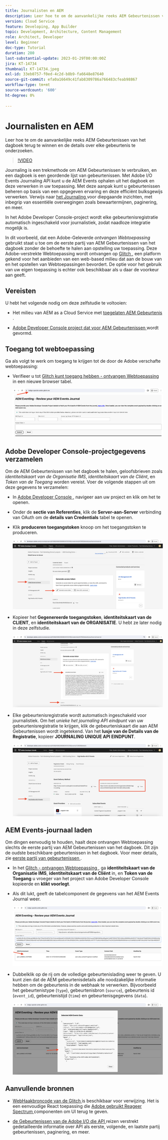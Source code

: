 ```yaml
---
title: Journalisten en AEM
description: Leer hoe te om de aanvankelijke reeks AEM Gebeurtenissen van het dagboek terug te winnen en de details over elke gebeurtenis te onderzoeken.
version: Cloud Service
feature: Developing, App Builder
topic: Development, Architecture, Content Management
role: Architect, Developer
level: Beginner
doc-type: Tutorial
duration: 280
last-substantial-update: 2023-01-29T00:00:00Z
jira: KT-14734
thumbnail: KT-14734.jpeg
exl-id: 33eb0757-f0ed-4c2d-b8b9-fa6648e87640
source-git-commit: efa0a16649c41fab8309786a766483cfeab98867
workflow-type: tm+mt
source-wordcount: '600'
ht-degree: 0%

---
```


# Journalisten en AEM

Leer hoe te om de aanvankelijke reeks AEM Gebeurtenissen van het dagboek terug te winnen en de details over elke gebeurtenis te onderzoeken.

>[!VIDEO](https://video.tv.adobe.com/v/3427052?quality=12&learn=on)

Journaling is een trekmethode om AEM Gebeurtenissen te verbruiken, en een dagboek is een geordende lijst van gebeurtenissen. Met Adobe I/O Events Journaling API kunt u de AEM Events ophalen uit het dagboek en deze verwerken in uw toepassing. Met deze aanpak kunt u gebeurtenissen beheren op basis van een opgegeven ervaring en deze efficiënt bulksgewijs verwerken. Verwijs naar [ het Journaling ](https://developer.adobe.com/events/docs/guides/journaling_intro/) voor diepgaande inzichten, met inbegrip van essentiële overwegingen zoals bewaartermijnen, paginering, en meer.

In het Adobe Developer Console-project wordt elke gebeurtenisregistratie automatisch ingeschakeld voor journalistiek, zodat naadloze integratie mogelijk is.

In dit voorbeeld, dat een Adobe-Geleverde _ontvangen Webtoepassing_ gebruikt staat u toe om de eerste partij van AEM Gebeurtenissen van het dagboek zonder de behoefte te halen aan opstelling uw toepassing. Deze Adobe-verstrekte Webtoepassing wordt ontvangen op [ Glitch ](https://glitch.com/), een platform gekend voor het aanbieden van een web-based milieu dat aan de bouw van en het opstellen van Webtoepassingen bevordert. De optie voor het gebruik van uw eigen toepassing is echter ook beschikbaar als u daar de voorkeur aan geeft.

## Vereisten

U hebt het volgende nodig om deze zelfstudie te voltooien:

- Het milieu van AEM as a Cloud Service met [ toegelaten AEM Gebeurtenis ](https://developer.adobe.com/experience-cloud/experience-manager-apis/guides/events/#enable-aem-events-on-your-aem-cloud-service-environment).

- [ Adobe Developer Console project dat voor AEM Gebeurtenissen ](https://developer.adobe.com/experience-cloud/experience-manager-apis/guides/events/#how-to-subscribe-to-aem-events-in-the-adobe-developer-console) wordt gevormd.

## Toegang tot webtoepassing

Ga als volgt te werk om toegang te krijgen tot de door de Adobe verschafte webtoepassing:

- Verifieer u tot [ Glitch kunt toegang hebben - ontvangen Webtoepassing ](https://indigo-speckle-antler.glitch.me/) in een nieuwe browser tabel.

  ![ Glitch - ontvangen Webtoepassing ](../assets/examples/journaling/glitch-hosted-web-application.png)

## Adobe Developer Console-projectgegevens verzamelen

Om de AEM Gebeurtenissen van het dagboek te halen, geloofsbrieven zoals _identiteitskaart van de Organisatie IMS_, _identiteitskaart van de Cliënt_, en _Token van de Toegang_ worden vereist. Voer de volgende stappen uit om deze gegevens te verzamelen:

- In [ Adobe Developer Console ](https://developer.adobe.com), navigeer aan uw project en klik om het te openen.

- Onder de **sectie van Referenties**, klik de **Server-aan-Server** verbinding van OAuth om de **details van Credentials** tabel te openen.

- Klik **produceren toegangstoken** knoop om het toegangstoken te produceren.

  ![ Adobe Developer Console Project produceert Token van de Toegang ](../assets/examples/journaling/adobe-developer-console-project-generate-access-token.png)

- Kopieer het **Gegenereerde toegangstoken**, **identiteitskaart van de CLIENT**, en **identiteitskaart van de ORGANISATIE**. U hebt ze later nodig in deze zelfstudie.

  ![ Referenties van het Exemplaar van het Project van Adobe Developer Console ](../assets/examples/journaling/adobe-developer-console-project-copy-credentials.png)

- Elke gebeurtenisregistratie wordt automatisch ingeschakeld voor journalistiek. Om het _unieke het journaling API eindpunt_ van uw gebeurtenisregistratie te krijgen, klik de gebeurteniskaart die aan AEM Gebeurtenissen wordt ingetekend. Van het **lusje van de Details van de Registratie**, kopieer **JOURNALING UNIQUE API EINDPUNT**.

  ![ de Kaart van de Gebeurtenissen van het Project van Adobe Developer Console ](../assets/examples/journaling/adobe-developer-console-project-events-card.png)

## AEM Events-journaal laden

Om dingen eenvoudig te houden, haalt deze ontvangen Webtoepassing slechts de eerste partij van AEM Gebeurtenissen van het dagboek. Dit zijn de oudste beschikbare gebeurtenissen in het dagboek. Voor meer details, zie [ eerste partij van gebeurtenissen ](https://developer.adobe.com/events/docs/guides/api/journaling_api/#fetching-your-first-batch-of-events-from-the-journal).

- In het [ Glitch - ontvangen Webtoepassing ](https://indigo-speckle-antler.glitch.me/), ga **identiteitskaart van de Organisatie IMS**, **identiteitskaart van de Cliënt** in, en **Token van de Toegang** u vroeger van het project van Adobe Developer Console kopieerde en **klikt voorlegt**.

- Als dit lukt, geeft de tabelcomponent de gegevens van het AEM Events Journal weer.

  ![ AEM de Gegevens van het Dagboek van Gebeurtenissen ](../assets/examples/journaling/load-journal.png)

- Dubbelklik op de rij om de volledige gebeurtenislading weer te geven. U kunt zien dat de AEM gebeurtenisdetails alle noodzakelijke informatie hebben om de gebeurtenis in de webhaak te verwerken. Bijvoorbeeld het gebeurtenistype (`type`), gebeurtenisbron (`source`), gebeurtenis id (`event_id`), gebeurtenistijd (`time`) en gebeurtenisgegevens (`data`).

  ![ Volledige AEM Gebeurtenislading ](../assets/examples/journaling/complete-journal-data.png)

## Aanvullende bronnen

- [ WebHaakbroncode van de Glitch ](https://glitch.com/edit/#!/indigo-speckle-antler) is beschikbaar voor verwijzing. Het is een eenvoudige React toepassing die [ Adobe gebruikt Reageer Spectrum ](https://react-spectrum.adobe.com/react-spectrum/index.html) componenten om UI terug te geven.

- [ de Gebeurtenissen van de Adobe I/O die API ](https://developer.adobe.com/events/docs/guides/api/journaling_api/) reizen verstrekt gedetailleerde informatie over API als eerste, volgende, en laatste partij gebeurtenissen, paginering, en meer.
